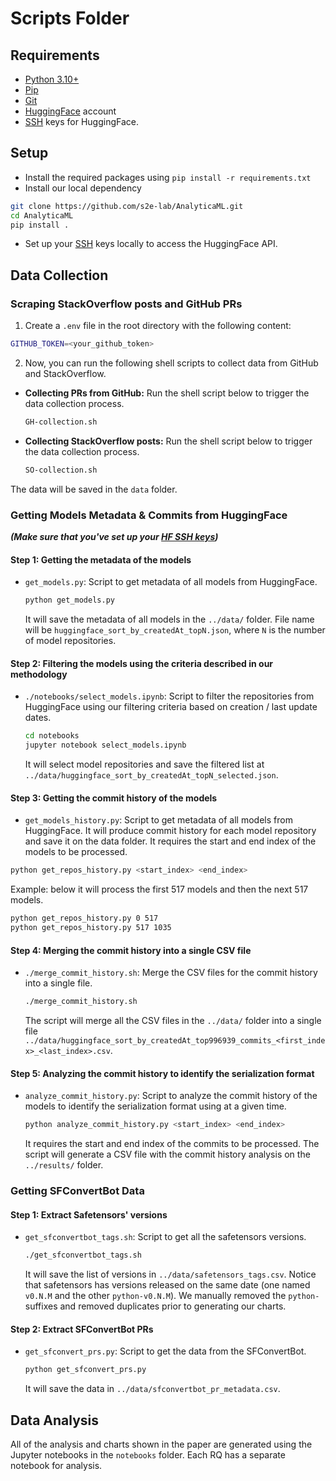 # Scripts Folder

## Requirements
- [Python 3.10+](https://www.python.org/downloads/)
- [Pip](https://pip.pypa.io/en/stable/installation/)
- [Git](https://git-scm.com/downloads)
- [HuggingFace](https://huggingface.co/) account
- [SSH](https://huggingface.co/docs/hub/en/security-git-ssh) keys for HuggingFace.

## Setup
- Install the required packages using `pip install -r requirements.txt`
- Install our local dependency 
```bash
git clone https://github.com/s2e-lab/AnalyticaML.git
cd AnalyticaML
pip install .
```
- Set up your [SSH](https://huggingface.co/docs/hub/en/security-git-ssh) keys locally to access the HuggingFace API.

## Data Collection

### Scraping StackOverflow posts and GitHub PRs

1) Create a `.env` file in the root directory with the following content:
```bash
GITHUB_TOKEN=<your_github_token>

```
2) Now, you can run the following shell scripts to collect data from GitHub and StackOverflow.

- **Collecting PRs from GitHub:** Run the shell script below to trigger the data collection process.
    ```bash
    GH-collection.sh
    ```
- **Collecting StackOverflow posts:** Run the shell script below to trigger the data collection process.
    ```bash
    SO-collection.sh
    ```
The data will be saved in the `data` folder.

### Getting Models Metadata & Commits from HuggingFace
***(Make sure that you've set up your [HF SSH keys](https://huggingface.co/docs/hub/en/security-git-ssh))***

#### Step 1: Getting the metadata of the models
- `get_models.py`: Script to get metadata of all models from HuggingFace. 
  ```bash
  python get_models.py
  ```
  It will save the metadata of all models in the `../data/` folder.
  File name will be `huggingface_sort_by_createdAt_topN.json`, where `N` is the number of model repositories.

#### Step 2: Filtering the models using the criteria described in our methodology
- `./notebooks/select_models.ipynb`: Script to filter the repositories from HuggingFace using our filtering criteria based on creation / last update dates. 
  ```bash
  cd notebooks
  jupyter notebook select_models.ipynb
  ```
  It will select model repositories and save the filtered list at `../data/huggingface_sort_by_createdAt_topN_selected.json`.   
  
#### Step 3: Getting the commit history of the models
- `get_models_history.py`: Script to get metadata of all models from HuggingFace. 
It will produce commit history for each model repository and save it on the data folder. 
It requires the start and end index of the models to be processed.
```bash
python get_repos_history.py <start_index> <end_index>
```
Example: below it will process the first 517 models and then the next 517 models.
```bash
python get_repos_history.py 0 517
python get_repos_history.py 517 1035 
```
    
#### Step 4: Merging the commit history into a single CSV file
- `./merge_commit_history.sh`: Merge the CSV files for the commit history into a single file.
  ```bash
  ./merge_commit_history.sh
  ```
  The script will merge all the CSV files in the `../data/` folder into a single file `../data/huggingface_sort_by_createdAt_top996939_commits_<first_index>_<last_index>.csv`.
    
#### Step 5: Analyzing the commit history to identify the serialization format
- `analyze_commit_history.py`: Script to analyze the commit history of the models to identify the serialization format using at a given time.
  ```bash
  python analyze_commit_history.py <start_index> <end_index>
  ```
  It requires the start and end index of the commits to be processed.
  The script will generate a CSV file with the commit history analysis on the `../results/` folder. 

### Getting SFConvertBot Data

#### Step 1: Extract Safetensors' versions 
- `get_sfconvertbot_tags.sh`: Script to get all the safetensors versions.
  ```bash
  ./get_sfconvertbot_tags.sh
  ```
  It will save the list of versions in `../data/safetensors_tags.csv`.
  Notice that safetensors has versions released on the same date (one named `v0.N.M` and the other `python-v0.N.M`). 
  We manually removed the `python-` suffixes and removed duplicates prior to generating our charts. 

#### Step 2: Extract SFConvertBot PRs 
- `get_sfconvert_prs.py`: Script to get the data from the SFConvertBot.
  ```bash
  python get_sfconvert_prs.py
  ```
  It will save the data in `../data/sfconvertbot_pr_metadata.csv`.


## Data Analysis

All of the analysis and charts shown in the paper are generated using the Jupyter notebooks in the `notebooks` folder.
Each RQ has a separate notebook for analysis.

